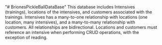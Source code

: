 "# BrionesPickleBallDataBase" 
This database includes Intensives (trainings), locations of the intensives, and customers associated with the trainings.
Intensives has a many-to-one relationship with locations (one location, many intensives), and a many-to-many relationship with customers. 
All relationships are bidirectional.
Locations and customers must reference an intensive when performing CRUD operations, with the exception of reading. 
